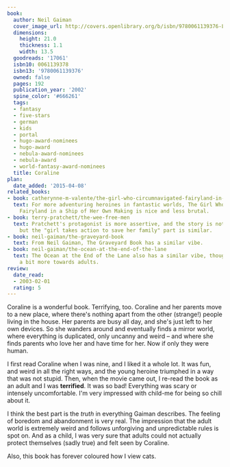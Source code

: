 ```yaml
---
book:
  author: Neil Gaiman
  cover_image_url: http://covers.openlibrary.org/b/isbn/9780061139376-L.jpg
  dimensions:
    height: 21.0
    thickness: 1.1
    width: 13.5
  goodreads: '17061'
  isbn10: 0061139378
  isbn13: '9780061139376'
  owned: false
  pages: 192
  publication_year: '2002'
  spine_color: '#666261'
  tags:
  - fantasy
  - five-stars
  - german
  - kids
  - portal
  - hugo-award-nominees
  - hugo-award
  - nebula-award-nominees
  - nebula-award
  - world-fantasy-award-nominees
  title: Coraline
plan:
  date_added: '2015-04-08'
related_books:
- book: catherynne-m-valente/the-girl-who-circumnavigated-fairyland-in-a-ship-of-her-own-making
  text: For more adventuring heroines in fantastic worlds, The Girl Who Circumnavigated
    Fairyland in a Ship of Her Own Making is nice and less brutal.
- book: terry-pratchett/the-wee-free-men
  text: Pratchett's protagonist is more assertive, and the story is not a horror story,
    but the "girl takes action to save her family" part is similar.
- book: neil-gaiman/the-graveyard-book
  text: From Neil Gaiman, The Graveyard Book has a similar vibe.
- book: neil-gaiman/the-ocean-at-the-end-of-the-lane
  text: The Ocean at the End of the Lane also has a similar vibe, though it is geared
    a bit more towards adults.
review:
  date_read:
  - 2003-02-01
  rating: 5
---
```


Coraline is a wonderful book. Terrifying, too. Coraline and her parents move to a new place, where there's nothing apart
from the other (strange!) people living in the house. Her parents are busy all day, and she's just left to her own
devices. So she wanders around and eventually finds a mirror world, where everything is duplicated, only uncanny and
weird – and where she finds parents who love her and have time for her. Now if only they were human.

I first read Coraline when I was nine, and I liked it a whole lot. It was fun, and weird in all the right ways, and the
young heroine triumphed in a way that was not stupid. Then, when the movie came out, I re-read the book as an adult and
I was **terrified**. It was so bad! Everything was scary or intensely uncomfortable. I'm very impressed with child-me
for being so chill about it.

I think the best part is the *truth* in everything Gaiman describes. The feeling of boredom and abandonment is very
real. The impression that the adult world is extremely weird and follows unforgiving and unpredictable rules is spot on.
And as a child, I was very sure that adults could not actually protect themselves (sadly true) and felt seen by Coraline.

Also, this book has forever coloured how I view cats.

